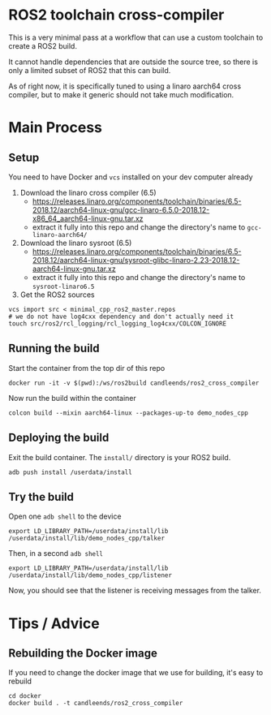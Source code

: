# ROS2 toolchain cross-compiler

This is a very minimal pass at a workflow that can use a custom toolchain to create a ROS2 build.

It cannot handle dependencies that are outside the source tree, so there is only a limited subset of ROS2 that this can build.

As of right now, it is specifically tuned to using a linaro aarch64 cross compiler, but to make it generic should not take much modification.

# Main Process

## Setup

You need to have Docker and `vcs` installed on your dev computer already

1. Download the linaro cross compiler (6.5)
    * https://releases.linaro.org/components/toolchain/binaries/6.5-2018.12/aarch64-linux-gnu/gcc-linaro-6.5.0-2018.12-x86_64_aarch64-linux-gnu.tar.xz
    * extract it fully into this repo and change the directory's name to `gcc-linaro-aarch64/`
1. Download the linaro sysroot (6.5)
    *  https://releases.linaro.org/components/toolchain/binaries/6.5-2018.12/aarch64-linux-gnu/sysroot-glibc-linaro-2.23-2018.12-aarch64-linux-gnu.tar.xz
    *  extract it fully into this repo and change the directory's name to `sysroot-linaro6.5`
1. Get the ROS2 sources

```
vcs import src < minimal_cpp_ros2_master.repos
# we do not have log4cxx dependency and don't actually need it
touch src/ros2/rcl_logging/rcl_logging_log4cxx/COLCON_IGNORE
```

## Running the build

Start the container from the top dir of this repo

```
docker run -it -v $(pwd):/ws/ros2build candleends/ros2_cross_compiler
```

Now run the build within the container

```
colcon build --mixin aarch64-linux --packages-up-to demo_nodes_cpp
```

## Deploying the build

Exit the build container. The `install/` directory is your ROS2 build.

```
adb push install /userdata/install
```

## Try the build

Open one `adb shell` to the device

```
export LD_LIBRARY_PATH=/userdata/install/lib
/userdata/install/lib/demo_nodes_cpp/talker
```

Then, in a second `adb shell`

```
export LD_LIBRARY_PATH=/userdata/install/lib
/userdata/install/lib/demo_nodes_cpp/listener
```

Now, you should see that the listener is receiving messages from the talker.

# Tips / Advice

## Rebuilding the Docker image

If you need to change the docker image that we use for building, it's easy to rebuild

```
cd docker
docker build . -t candleends/ros2_cross_compiler
```
